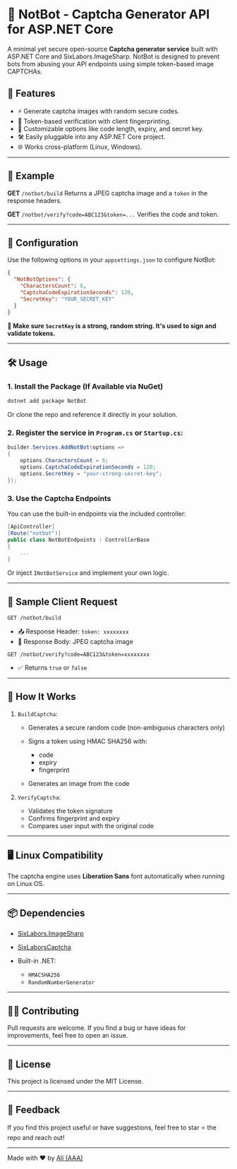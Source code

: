 # 🧠 NotBot - Captcha Generator API for ASP.NET Core

A minimal yet secure open-source **Captcha generator service** built with ASP.NET Core and SixLabors.ImageSharp.
NotBot is designed to prevent bots from abusing your API endpoints using simple token-based image CAPTCHAs.

## 🚀 Features

* ⚡ Generate captcha images with random secure codes.
* 🧾 Token-based verification with client fingerprinting.
* 🧠 Customizable options like code length, expiry, and secret key.
* 🛠 Easily pluggable into any ASP.NET Core project.
* 🌐 Works cross-platform (Linux, Windows).

---

## 📸 Example

**GET** `/notbot/build`
Returns a JPEG captcha image and a `token` in the response headers.

**GET** `/notbot/verify?code=ABC123&token=...`
Verifies the code and token.

---

## 🔧 Configuration

Use the following options in your `appsettings.json` to configure NotBot:

```json
{
  "NotBotOptions": {
    "CharactersCount": 6,
    "CaptchaCodeExpirationSeconds": 120,
    "SecretKey": "YOUR_SECRET_KEY"
  }
}
```

**🔡️ Make sure `SecretKey` is a strong, random string. It's used to sign and validate tokens.**

---

## 🛠️ Usage

### 1. Install the Package (If Available via NuGet)

```bash
dotnet add package NotBot
```

Or clone the repo and reference it directly in your solution.

### 2. Register the service in `Program.cs` or `Startup.cs`:

```csharp
builder.Services.AddNotBot(options =>
{
    options.CharactersCount = 6;
    options.CaptchaCodeExpirationSeconds = 120;
    options.SecretKey = "your-strong-secret-key";
});
```

### 3. Use the Captcha Endpoints

You can use the built-in endpoints via the included controller:

```csharp
[ApiController]
[Route("notbot")]
public class NotBotEndpoints : ControllerBase
{
    ...
}
```

Or inject `INotBotService` and implement your own logic.

---

## 🧪 Sample Client Request

```http
GET /notbot/build
```

* 📤 Response Header: `token: xxxxxxxx`
* 📸 Response Body: JPEG captcha image

```http
GET /notbot/verify?code=ABC123&token=xxxxxxxx
```

* ✅ Returns `true` or `false`

---

## 🔐 How It Works

1. `BuildCaptcha`:

   * Generates a secure random code (non-ambiguous characters only)
   * Signs a token using HMAC SHA256 with:

     * code
     * expiry
     * fingerprint
   * Generates an image from the code

2. `VerifyCaptcha`:

   * Validates the token signature
   * Confirms fingerprint and expiry
   * Compares user input with the original code

---

## 🖥️ Linux Compatibility

The captcha engine uses **Liberation Sans** font automatically when running on Linux OS.

---

## 📦 Dependencies

* [SixLabors.ImageSharp](https://github.com/SixLabors/ImageSharp)
* [SixLaborsCaptcha](https://github.com/SixLabors/SixLaborsCaptcha)
* Built-in .NET:

  * `HMACSHA256`
  * `RandomNumberGenerator`

---

## 🧑‍💻 Contributing

Pull requests are welcome.
If you find a bug or have ideas for improvements, feel free to open an issue.

---

## 📄 License

This project is licensed under the MIT License.

---

## 💬 Feedback

If you find this project useful or have suggestions, feel free to star ⭐ the repo and reach out!

---

Made with ❤️ by [Ali (AAA)](https://github.com/ali-rashtbari)
